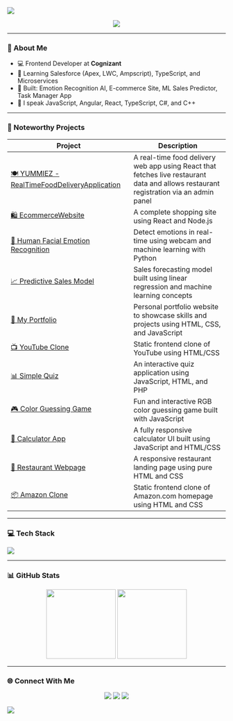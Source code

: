 <img src="https://capsule-render.vercel.app/api?type=waving&color=0:43E97B,100:38F9D7&height=200&section=header&text=Hey%20👋%20I'm%20Rupam%20Das&fontSize=40&fontColor=ffffff&fontAlignY=35" />

<p align="center">
  <img src="https://readme-typing-svg.demolab.com/?lines=Frontend%20Developer%20👨‍💻;Cloud%20Learner%20☁️;Always%20Curious%20🚀&font=Fira%20Code&center=true&width=440&height=45&color=38F9D7&vCenter=true&size=22">
</p>

---

### 🧠 About Me

- 💻 Frontend Developer at **Cognizant**
- 🌱 Learning Salesforce (Apex, LWC, Ampscript), TypeScript, and Microservices
- 🧪 Built: Emotion Recognition AI, E-commerce Site, ML Sales Predictor, Task Manager App
- 💬 I speak JavaScript, Angular, React, TypeScript, C#, and C++

---

### 🔨 Noteworthy Projects
| Project | Description |
|--------|-------------|
| [🍽️ YUMMIEZ - RealTimeFoodDeliveryApplication](https://github.com/Rupamdas04/RealTimeFoodDeliveryApplication) | A real-time food delivery web app using React that fetches live restaurant data and allows restaurant registration via an admin panel |
| [🛍️ EcommerceWebsite](https://github.com/Rupamdas04/EcommerceWebsite) | A complete shopping site using React and Node.js |
| [🧠 Human Facial Emotion Recognition](https://github.com/Rupamdas04/Human-Facial-Emotion-Recognition-using-webcame) | Detect emotions in real-time using webcam and machine learning with Python |
| [📈 Predictive Sales Model](https://github.com/Rupamdas04/Machine-Learning-model-for-predictive-analysis) | Sales forecasting model built using linear regression and machine learning concepts |
| [📝 My Portfolio](https://github.com/Rupamdas04/MyPortFolio) | Personal portfolio website to showcase skills and projects using HTML, CSS, and JavaScript |
| [📺 YouTube Clone](https://github.com/Rupamdas04/YOUTUBECLONE) | Static frontend clone of YouTube using HTML/CSS |
| [📊 Simple Quiz](https://github.com/Rupamdas04/Simple-Quiz) | An interactive quiz application using JavaScript, HTML, and PHP |
| [🎮 Color Guessing Game](https://github.com/Rupamdas04/ColorGuessingGame) | Fun and interactive RGB color guessing game built with JavaScript |
| [📱 Calculator App](https://github.com/Rupamdas04/MY_CALCULATOR) | A fully responsive calculator UI built using JavaScript and HTML/CSS |
| [🍴 Restaurant Webpage](https://github.com/Rupamdas04/Restaurant-Front-End-Webpage-layout-main) | A responsive restaurant landing page using pure HTML and CSS |
| [📦 Amazon Clone](https://github.com/Rupamdas04/Amazon-Clone) | Static frontend clone of Amazon.com homepage using HTML and CSS |

---

### 💻 Tech Stack

<img src="https://skillicons.dev/icons?i=html,css,js,react,angular,ts,php,mysql,nodejs,py,c,cpp,figma,git,github,aws,gcp,azure" />

---

### 📊 GitHub Stats

<p align="center">
  <img src="https://github-readme-stats.vercel.app/api?username=Rupamdas04&show_icons=true&theme=react&hide_border=true" height="160" />
  <img src="https://github-readme-stats.vercel.app/api/top-langs/?username=Rupamdas04&layout=compact&theme=react&hide_border=true" height="160"/>
</p>

---

### 🌐 Connect With Me

<p align="center">
  <a href="https://www.linkedin.com/in/r-das/"><img src="https://img.shields.io/badge/LinkedIn-blue?logo=linkedin&style=for-the-badge" /></a>
  <a href="https://leetcode.com/u/Rupam2003/"><img src="https://img.shields.io/badge/LeetCode-orange?logo=leetcode&style=for-the-badge" /></a>
  <a href="https://orcid.org/0009-0006-0114-2475"><img src="https://img.shields.io/badge/ORCID-green?logo=orcid&style=for-the-badge" /></a>
</p>

<img src="https://capsule-render.vercel.app/api?type=waving&color=0:43E97B,100:38F9D7&height=120&section=footer" />

